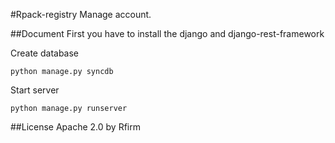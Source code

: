#Rpack-registry
Manage account.

##Document
First you have to install the django and django-rest-framework

Create database

    python manage.py syncdb

Start server

    python manage.py runserver

##License
Apache 2.0 by Rfirm

